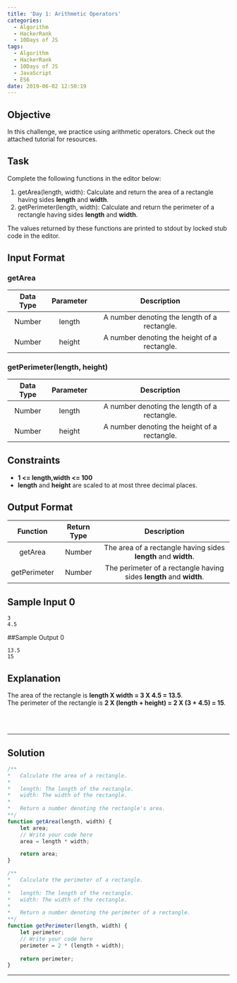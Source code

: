 ```yaml
---
title: 'Day 1: Arithmetic Operators'
categories:
  - Algorithm
  - HackerRank
  - 10Days of JS
tags:
  - Algorithm
  - HackerRank
  - 10Days of JS
  - JavaScript
  - ES6
date: 2019-06-02 12:50:19
---
```


## Objective

In this challenge, we practice using arithmetic operators. Check out the attached tutorial for resources.


## Task

Complete the following functions in the editor below:

1. getArea(length, width): Calculate and return the area of a rectangle having sides **length** and **width**.
2. getPerimeter(length, width): Calculate and return the perimeter of a rectangle having sides **length** and **width**.

The values returned by these functions are printed to stdout by locked stub code in the editor.


## Input Format
### getArea
| Data Type | Parameter | Description |
|:---:|:---:|:---:|
| Number | length | A number denoting the length of a rectangle. |
| Number | height | A number denoting the height of a rectangle. |

### getPerimeter(length, height)
| Data Type | Parameter | Description |
|:---:|:---:|:---:|
| Number | length | A number denoting the length of a rectangle. |
| Number | height | A number denoting the height of a rectangle. |


## Constraints
- **1 <= length,width <= 100**
- **length** and **height** are scaled to at most three decimal places.


## Output Format
| Function | Return Type | Description |
|:---:|:---:|:---:|
| getArea | Number | The area of a rectangle having sides **length** and **width**. |
| getPerimeter | Number | The perimeter of a rectangle having sides **length** and **width**. |


## Sample Input 0

```
3
4.5
```


##Sample Output 0

```
13.5
15
```


## Explanation

The area of the rectangle is **length X width = 3 X 4.5 = 13.5**.<br/>
The perimeter of the rectangle is **2 X (length + height) = 2 X (3 + 4.5) = 15**.


<br/>
<br/>

---

## Solution

```javascript
/**
*   Calculate the area of a rectangle.
*
*   length: The length of the rectangle.
*   width: The width of the rectangle.
*   
*	Return a number denoting the rectangle's area.
**/
function getArea(length, width) {
    let area;
    // Write your code here
    area = length * width;

    return area;
}

/**
*   Calculate the perimeter of a rectangle.
*	
*	length: The length of the rectangle.
*   width: The width of the rectangle.
*   
*	Return a number denoting the perimeter of a rectangle.
**/
function getPerimeter(length, width) {
    let perimeter;
    // Write your code here
    perimeter = 2 * (length + width);
    
    return perimeter;
}
```

---
